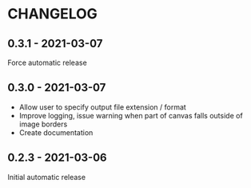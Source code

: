 CHANGELOG
=========

0.3.1 - 2021-03-07
------------------

Force automatic release

0.3.0 - 2021-03-07
------------------

- Allow user to specify output file extension / format
- Improve logging, issue warning when part of canvas falls outside of image borders
- Create documentation

0.2.3 - 2021-03-06
------------------

Initial automatic release

